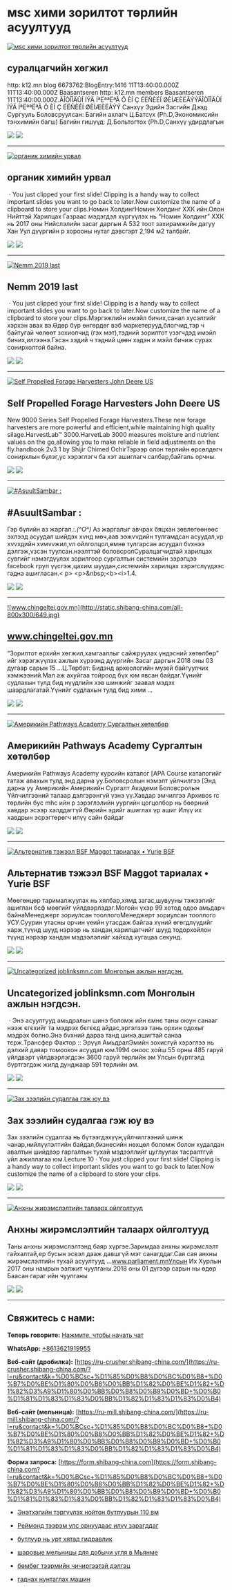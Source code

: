 # мsc хими зорилтот төрлийн асуултууд

<a href="https://swt.shibang-china.com/?l=ru&img&k=%D0%BCsc+%D1%85%D0%B8%D0%BC%D0%B8+%D0%B7%D0%BE%D1%80%D0%B8%D0%BB%D1%82%D0%BE%D1%82+%D1%82%D3%A9%D1%80%D0%BB%D0%B8%D0%B9%D0%BD+%D0%B0%D1%81%D1%83%D1%83%D0%BB%D1%82%D1%83%D1%83%D0%B4" target="_blank">![мsc хими зорилтот төрлийн асуултууд](http://static.shibang-china.com/all-800x300/708.jpg)</a>

## суралцагчийн хөгжил
http: k12.mn blog 6673762:BlogEntry:1416 11T13:40:00.000Z 11T13:40:00.000Z Baasantseren http: k12.mn members Baasantseren 11T13:40:00.000Z.&#196;&#206;&#210;&#206;&#206;&#196;&#219;&#205; &#205;&#221;&#196; &#205;&#170;&#203;&#170;&#170;&#203;&#170;&#195; &#213; &#200;&#205; &#199; &#201;&#203;&#209;&#200;&#201;&#205; &#216;&#200;&#205;&#198;&#200;&#203;&#195;&#221;&#221;&#196;&#206;&#210;&#206;&#206;&#196;&#219;&#205; &#205;&#221;&#196; &#205;&#170;&#203;&#170;&#170;&#203;&#170;&#195; &#213; &#200;&#205; &#199; &#201;&#203;&#209;&#200;&#201;&#205; &#216;&#200;&#205;&#198;&#200;&#203;&#195;&#221;&#221; Санхүү Эдийн Засгийн Дээд Сургууль Боловсруулсан: Багийн ахлагч Ц.Батсүх (Ph.D,Экономиксийн тэнхимийн багш) Багийн гишүүд: Д.Больтогтох (Ph.D,Санхүү удирдлагын


<a href="https://whatsapp.shibangsoft.com/WhatsApp.php" target="_blank" title="WhatsApp">![](http://static.shibang-china.com/icon/whatsapp.png)</a> <a href="https://swt.shibang-china.com/?l=ru&icon&k=%D0%BCsc+%D1%85%D0%B8%D0%BC%D0%B8+%D0%B7%D0%BE%D1%80%D0%B8%D0%BB%D1%82%D0%BE%D1%82+%D1%82%D3%A9%D1%80%D0%BB%D0%B8%D0%B9%D0%BD+%D0%B0%D1%81%D1%83%D1%83%D0%BB%D1%82%D1%83%D1%83%D0%B4" target="_blank">![](http://static.shibang-china.com/icon/chat-ru.png)</a>

---

<a href="https://swt.shibang-china.com/?l=ru&img&k=%D0%BCsc+%D1%85%D0%B8%D0%BC%D0%B8+%D0%B7%D0%BE%D1%80%D0%B8%D0%BB%D1%82%D0%BE%D1%82+%D1%82%D3%A9%D1%80%D0%BB%D0%B8%D0%B9%D0%BD+%D0%B0%D1%81%D1%83%D1%83%D0%BB%D1%82%D1%83%D1%83%D0%B4" target="_blank">![органик химийн урвал](http://static.shibang-china.com/all-800x300/631.jpg)</a>

## органик химийн урвал
&nbsp;&#0183;&#32;You just clipped your first slide! Clipping is a handy way to collect important slides you want to go back to later.Now customize the name of a clipboard to store your clips.Номин ХолдингНомин Холдинг ХХК ийн.Олон Нийттэй Харилцах Газраас мэдэгдэл хүргүүлэх нь “Номин Холдинг” ХХК нь 2017 оны Нийслэлийн засаг даргын А 532 тоот захирамжийн дагуу Хан Уул дүүргийн р хорооны нутаг дэвсгэрт 2,194 м2 талбайг.


<a href="https://whatsapp.shibangsoft.com/WhatsApp.php" target="_blank" title="WhatsApp">![](http://static.shibang-china.com/icon/whatsapp.png)</a> <a href="https://swt.shibang-china.com/?l=ru&icon&k=%D0%BCsc+%D1%85%D0%B8%D0%BC%D0%B8+%D0%B7%D0%BE%D1%80%D0%B8%D0%BB%D1%82%D0%BE%D1%82+%D1%82%D3%A9%D1%80%D0%BB%D0%B8%D0%B9%D0%BD+%D0%B0%D1%81%D1%83%D1%83%D0%BB%D1%82%D1%83%D1%83%D0%B4" target="_blank">![](http://static.shibang-china.com/icon/chat-ru.png)</a>

---

<a href="https://swt.shibang-china.com/?l=ru&img&k=%D0%BCsc+%D1%85%D0%B8%D0%BC%D0%B8+%D0%B7%D0%BE%D1%80%D0%B8%D0%BB%D1%82%D0%BE%D1%82+%D1%82%D3%A9%D1%80%D0%BB%D0%B8%D0%B9%D0%BD+%D0%B0%D1%81%D1%83%D1%83%D0%BB%D1%82%D1%83%D1%83%D0%B4" target="_blank">![Nemm 2019 last](http://static.shibang-china.com/all-800x300/772.jpg)</a>

## Nemm 2019 last
&nbsp;&#0183;&#32;You just clipped your first slide! Clipping is a handy way to collect important slides you want to go back to later.Now customize the name of a clipboard to store your clips.Мэргэжлийн имэйл бичих,санал хүсэлтийг хэрхэн авах вэ.Өдөр бүр өнгөрдөг вэб маркетерууд,блогчид,тэр ч байтугай чөлөөт зохиолчид (гэх мэт),тэдний зорилтот үзэгчдэд имэйл бичих,илгээнэ.Гэсэн хэдий ч тэдний цөөн хэдэн и мэйл бичиж сурах сонирхолтой байна.


<a href="https://whatsapp.shibangsoft.com/WhatsApp.php" target="_blank" title="WhatsApp">![](http://static.shibang-china.com/icon/whatsapp.png)</a> <a href="https://swt.shibang-china.com/?l=ru&icon&k=%D0%BCsc+%D1%85%D0%B8%D0%BC%D0%B8+%D0%B7%D0%BE%D1%80%D0%B8%D0%BB%D1%82%D0%BE%D1%82+%D1%82%D3%A9%D1%80%D0%BB%D0%B8%D0%B9%D0%BD+%D0%B0%D1%81%D1%83%D1%83%D0%BB%D1%82%D1%83%D1%83%D0%B4" target="_blank">![](http://static.shibang-china.com/icon/chat-ru.png)</a>

---

<a href="https://swt.shibang-china.com/?l=ru&img&k=%D0%BCsc+%D1%85%D0%B8%D0%BC%D0%B8+%D0%B7%D0%BE%D1%80%D0%B8%D0%BB%D1%82%D0%BE%D1%82+%D1%82%D3%A9%D1%80%D0%BB%D0%B8%D0%B9%D0%BD+%D0%B0%D1%81%D1%83%D1%83%D0%BB%D1%82%D1%83%D1%83%D0%B4" target="_blank">![Self Propelled Forage Harvesters John Deere US](http://static.shibang-china.com/all-800x300/151.jpg)</a>

## Self Propelled Forage Harvesters John Deere US
New 9000 Series Self Propelled Forage Harvesters.These new forage harvesters are more powerful and efficient,while maintaining high quality silage.HarvestLab™ 3000.HarvetLab 3000 measures moisture and nutrient values on the go,allowing you to make reliable in field adjustments on the fly.handbook 2v3 1 by Shijir Chimed OchirТэрээр олон төрлийн өрсөлдөгч сонирхлын бүлэг,ус хэрэглэгч ба хэт ашиглагч салбар,байгаль орчны.


<a href="https://whatsapp.shibangsoft.com/WhatsApp.php" target="_blank" title="WhatsApp">![](http://static.shibang-china.com/icon/whatsapp.png)</a> <a href="https://swt.shibang-china.com/?l=ru&icon&k=%D0%BCsc+%D1%85%D0%B8%D0%BC%D0%B8+%D0%B7%D0%BE%D1%80%D0%B8%D0%BB%D1%82%D0%BE%D1%82+%D1%82%D3%A9%D1%80%D0%BB%D0%B8%D0%B9%D0%BD+%D0%B0%D1%81%D1%83%D1%83%D0%BB%D1%82%D1%83%D1%83%D0%B4" target="_blank">![](http://static.shibang-china.com/icon/chat-ru.png)</a>

---

<a href="https://swt.shibang-china.com/?l=ru&img&k=%D0%BCsc+%D1%85%D0%B8%D0%BC%D0%B8+%D0%B7%D0%BE%D1%80%D0%B8%D0%BB%D1%82%D0%BE%D1%82+%D1%82%D3%A9%D1%80%D0%BB%D0%B8%D0%B9%D0%BD+%D0%B0%D1%81%D1%83%D1%83%D0%BB%D1%82%D1%83%D1%83%D0%B4" target="_blank">![#AsuultSambar :](http://static.shibang-china.com/all-800x300/1191.jpg)</a>

## #AsuultSambar :
Гэр бүлийн аз жаргал.:.*(^O^)* Аз жаргалыг авчрах бяцхан зөвлөгөөнөөс эхлээд асуудал шийдэх хvнд мөч,аав ээжvvдийн тулгамдсан асуудал,vр хvvхдийн хvмvvжил,vл ойлголцол,өмнө тулгарсан асуудал бvхнээ дэлгэж,vзсэн туулсан.нээлттэй боловсролСуралцагчидтай харилцах сувгийг нэмэгдүүлэх зорилгоор сургалтын системийн зэрэгцээ facebook груп үүсгэж,цахим шуудан,системийн харилцах хэрэгслүүдээс гадна ашигласан.&lt; p&gt; &lt;p&gt;&amp;nbsp;&lt;b&gt;&lt;i&gt;1.4.


<a href="https://whatsapp.shibangsoft.com/WhatsApp.php" target="_blank" title="WhatsApp">![](http://static.shibang-china.com/icon/whatsapp.png)</a> <a href="https://swt.shibang-china.com/?l=ru&icon&k=%D0%BCsc+%D1%85%D0%B8%D0%BC%D0%B8+%D0%B7%D0%BE%D1%80%D0%B8%D0%BB%D1%82%D0%BE%D1%82+%D1%82%D3%A9%D1%80%D0%BB%D0%B8%D0%B9%D0%BD+%D0%B0%D1%81%D1%83%D1%83%D0%BB%D1%82%D1%83%D1%83%D0%B4" target="_blank">![](http://static.shibang-china.com/icon/chat-ru.png)</a>

---

<a href="https://swt.shibang-china.com/?l=ru&img&k=%D0%BCsc+%D1%85%D0%B8%D0%BC%D0%B8+%D0%B7%D0%BE%D1%80%D0%B8%D0%BB%D1%82%D0%BE%D1%82+%D1%82%D3%A9%D1%80%D0%BB%D0%B8%D0%B9%D0%BD+%D0%B0%D1%81%D1%83%D1%83%D0%BB%D1%82%D1%83%D1%83%D0%B4" target="_blank">![www.chingeltei.gov.mn](http://static.shibang-china.com/all-800x300/649.jpg)</a>

## www.chingeltei.gov.mn
“Зорилтот өрхийн хөгжил,хамгааллыг сайжруулах үндэсний хөтөлбөр” ийг хэрэгжүүлэх ажлын хүрээнд дүүргийн Засаг даргын 2018 оны 03 дугаар сарын 15 …Ц.Төрбат: Бидэнд археологийн музей байгуулчих хэмжээний.Мал аж ахуйгаа тойроод бүх юм явсан байдаг.Үүнийг судлахын тулд бид нүүдлийн хэв шинжийг заавал мэдэх шаардлагатай.Үүнийг судлахын тулд бид хими …


<a href="https://whatsapp.shibangsoft.com/WhatsApp.php" target="_blank" title="WhatsApp">![](http://static.shibang-china.com/icon/whatsapp.png)</a> <a href="https://swt.shibang-china.com/?l=ru&icon&k=%D0%BCsc+%D1%85%D0%B8%D0%BC%D0%B8+%D0%B7%D0%BE%D1%80%D0%B8%D0%BB%D1%82%D0%BE%D1%82+%D1%82%D3%A9%D1%80%D0%BB%D0%B8%D0%B9%D0%BD+%D0%B0%D1%81%D1%83%D1%83%D0%BB%D1%82%D1%83%D1%83%D0%B4" target="_blank">![](http://static.shibang-china.com/icon/chat-ru.png)</a>

---

<a href="https://swt.shibang-china.com/?l=ru&img&k=%D0%BCsc+%D1%85%D0%B8%D0%BC%D0%B8+%D0%B7%D0%BE%D1%80%D0%B8%D0%BB%D1%82%D0%BE%D1%82+%D1%82%D3%A9%D1%80%D0%BB%D0%B8%D0%B9%D0%BD+%D0%B0%D1%81%D1%83%D1%83%D0%BB%D1%82%D1%83%D1%83%D0%B4" target="_blank">![Америкийн Pathways Academy Сургалтын хөтөлбөр](http://static.shibang-china.com/all-800x300/1025.jpg)</a>

## Америкийн Pathways Academy Сургалтын хөтөлбөр
Америкийн Pathways Academy курсийн каталог [APA Course каталогийг татаж авахын тулд энд дарна уу.Боловсролын нэмэлт үйлчилгээ [Энд дарна уу Америкийн Америкийн Сургалт Академи Боловсролын Үйлчилгээний талаар дэлгэрэнгүй үзнэ үү.Хавдар эмчилгээ Архивos rc төрлийн бус mhc ийн р зэрэглэлийн уургийн цогцолбор нь бөөрний хавдар эсээр халддаггүй.Өөрийн эдийг ашиглах үр ашиг Илүү их хавдрын эсрэгтөрөгч илүү сайн байдаг


<a href="https://whatsapp.shibangsoft.com/WhatsApp.php" target="_blank" title="WhatsApp">![](http://static.shibang-china.com/icon/whatsapp.png)</a> <a href="https://swt.shibang-china.com/?l=ru&icon&k=%D0%BCsc+%D1%85%D0%B8%D0%BC%D0%B8+%D0%B7%D0%BE%D1%80%D0%B8%D0%BB%D1%82%D0%BE%D1%82+%D1%82%D3%A9%D1%80%D0%BB%D0%B8%D0%B9%D0%BD+%D0%B0%D1%81%D1%83%D1%83%D0%BB%D1%82%D1%83%D1%83%D0%B4" target="_blank">![](http://static.shibang-china.com/icon/chat-ru.png)</a>

---

<a href="https://swt.shibang-china.com/?l=ru&img&k=%D0%BCsc+%D1%85%D0%B8%D0%BC%D0%B8+%D0%B7%D0%BE%D1%80%D0%B8%D0%BB%D1%82%D0%BE%D1%82+%D1%82%D3%A9%D1%80%D0%BB%D0%B8%D0%B9%D0%BD+%D0%B0%D1%81%D1%83%D1%83%D0%BB%D1%82%D1%83%D1%83%D0%B4" target="_blank">![Альтернатив тэжээл BSF Maggot тариалах • Yurie BSF](http://static.shibang-china.com/all-800x300/1007.jpg)</a>

## Альтернатив тэжээл BSF Maggot тариалах • Yurie BSF
Мөөгөнцөр тарималжуулах нь хялбар,хямд загас,шувууны тэжээлийг ашиглан бсф мөөгийг үйлдвэрлэдэг.Могойн үхэр 99 хотод одоо амьдарч байнаМенеджерт зориулсан тооллогоМенеджерт зориулсан тооллого УСУ.Суурин утасны орчин үеийн утасдаж байгаа хүний өгөгдлүүдийг харж,түүнд шууд нэрээр нь хандан,харилцагчийг шууд тодорхойлон түүнд нэрээр хандан мэдээлэлийг хайхад хугацаа секунд.


<a href="https://whatsapp.shibangsoft.com/WhatsApp.php" target="_blank" title="WhatsApp">![](http://static.shibang-china.com/icon/whatsapp.png)</a> <a href="https://swt.shibang-china.com/?l=ru&icon&k=%D0%BCsc+%D1%85%D0%B8%D0%BC%D0%B8+%D0%B7%D0%BE%D1%80%D0%B8%D0%BB%D1%82%D0%BE%D1%82+%D1%82%D3%A9%D1%80%D0%BB%D0%B8%D0%B9%D0%BD+%D0%B0%D1%81%D1%83%D1%83%D0%BB%D1%82%D1%83%D1%83%D0%B4" target="_blank">![](http://static.shibang-china.com/icon/chat-ru.png)</a>

---

<a href="https://swt.shibang-china.com/?l=ru&img&k=%D0%BCsc+%D1%85%D0%B8%D0%BC%D0%B8+%D0%B7%D0%BE%D1%80%D0%B8%D0%BB%D1%82%D0%BE%D1%82+%D1%82%D3%A9%D1%80%D0%BB%D0%B8%D0%B9%D0%BD+%D0%B0%D1%81%D1%83%D1%83%D0%BB%D1%82%D1%83%D1%83%D0%B4" target="_blank">![Uncategorized joblinksmn.com Монголын ажлын нэгдсэн.](http://static.shibang-china.com/all-800x300/894.jpg)</a>

## Uncategorized joblinksmn.com Монголын ажлын нэгдсэн.
&nbsp;&#0183;&#32;Энэ асуултууд амьдралын шинэ боломж ийн ємнє таны оюун санааг нээж єгєхийг та мэдрэх бєгєєд айдас,эргэлзээ тань орхин одохыг мэдрэх болно.Энэ бvхний дараа танд шинэ,ашигтай санаа тєрж.Трансфер Фактор :: Эрүүл АмьдралЭмийн зохисгүй хэрэглээ нь дэлхий даяар томоохон асуудал юм.1994 оноос хойш 55 орны 485 гаруй үйлдвэрт үйлдвэрлэгдсэн 3600 гаруй төрлийн эм Улсын бүртгэлд бүртгэгдэж жилд дунджаар 591 төрлийн эм.


<a href="https://whatsapp.shibangsoft.com/WhatsApp.php" target="_blank" title="WhatsApp">![](http://static.shibang-china.com/icon/whatsapp.png)</a> <a href="https://swt.shibang-china.com/?l=ru&icon&k=%D0%BCsc+%D1%85%D0%B8%D0%BC%D0%B8+%D0%B7%D0%BE%D1%80%D0%B8%D0%BB%D1%82%D0%BE%D1%82+%D1%82%D3%A9%D1%80%D0%BB%D0%B8%D0%B9%D0%BD+%D0%B0%D1%81%D1%83%D1%83%D0%BB%D1%82%D1%83%D1%83%D0%B4" target="_blank">![](http://static.shibang-china.com/icon/chat-ru.png)</a>

---

<a href="https://swt.shibang-china.com/?l=ru&img&k=%D0%BCsc+%D1%85%D0%B8%D0%BC%D0%B8+%D0%B7%D0%BE%D1%80%D0%B8%D0%BB%D1%82%D0%BE%D1%82+%D1%82%D3%A9%D1%80%D0%BB%D0%B8%D0%B9%D0%BD+%D0%B0%D1%81%D1%83%D1%83%D0%BB%D1%82%D1%83%D1%83%D0%B4" target="_blank">![Зах зээлийн судалгаа гэж юу вэ](http://static.shibang-china.com/all-800x300/176.jpg)</a>

## Зах зээлийн судалгаа гэж юу вэ
Зах зээлийн судалгаа нь бүтээгдэхүүн,үйлчилгээний шинж чанар,нийлүүлэлтийн байдал,бизнесийн нөхцөл боломж болон худалдан авалтын шийдвэр гаргалтын тухай мэдээллийг цуглуулах тасралтгүй үйл ажиллагаа юм.Lecture 10&nbsp;&#0183;&#32;You just clipped your first slide! Clipping is a handy way to collect important slides you want to go back to later.Now customize the name of a clipboard to store your clips.


<a href="https://whatsapp.shibangsoft.com/WhatsApp.php" target="_blank" title="WhatsApp">![](http://static.shibang-china.com/icon/whatsapp.png)</a> <a href="https://swt.shibang-china.com/?l=ru&icon&k=%D0%BCsc+%D1%85%D0%B8%D0%BC%D0%B8+%D0%B7%D0%BE%D1%80%D0%B8%D0%BB%D1%82%D0%BE%D1%82+%D1%82%D3%A9%D1%80%D0%BB%D0%B8%D0%B9%D0%BD+%D0%B0%D1%81%D1%83%D1%83%D0%BB%D1%82%D1%83%D1%83%D0%B4" target="_blank">![](http://static.shibang-china.com/icon/chat-ru.png)</a>

---

<a href="https://swt.shibang-china.com/?l=ru&img&k=%D0%BCsc+%D1%85%D0%B8%D0%BC%D0%B8+%D0%B7%D0%BE%D1%80%D0%B8%D0%BB%D1%82%D0%BE%D1%82+%D1%82%D3%A9%D1%80%D0%BB%D0%B8%D0%B9%D0%BD+%D0%B0%D1%81%D1%83%D1%83%D0%BB%D1%82%D1%83%D1%83%D0%B4" target="_blank">![Анхны жирэмслэлтийн талаарх ойлголтууд](http://static.shibang-china.com/all-800x300/32.jpg)</a>

## Анхны жирэмслэлтийн талаарх ойлголтууд
Таны анхны жирэмслэлтэнд баяр хүргэе.Заримдаа анхны жирэмслэлт гайхалтай,ер бусын эсвэл дааж давшгүй мэт санагддаг.Сая сая анхны жирэмслэлтийн тухай асуултууд …www.parliament.mnУлсын Их Хурлын 2017 оны намрын ээлжит чуулганы.2018 оны 01 дүгээр сарын ны өдөр Баасан гараг ийн чуулганы


<a href="https://whatsapp.shibangsoft.com/WhatsApp.php" target="_blank" title="WhatsApp">![](http://static.shibang-china.com/icon/whatsapp.png)</a> <a href="https://swt.shibang-china.com/?l=ru&icon&k=%D0%BCsc+%D1%85%D0%B8%D0%BC%D0%B8+%D0%B7%D0%BE%D1%80%D0%B8%D0%BB%D1%82%D0%BE%D1%82+%D1%82%D3%A9%D1%80%D0%BB%D0%B8%D0%B9%D0%BD+%D0%B0%D1%81%D1%83%D1%83%D0%BB%D1%82%D1%83%D1%83%D0%B4" target="_blank">![](http://static.shibang-china.com/icon/chat-ru.png)</a>

---
## Свяжитесь с нами:

**Теперь говорите:** [Нажмите, чтобы начать чат](https://swt.shibang-china.com?l=ru&contact&k=%D0%BCsc+%D1%85%D0%B8%D0%BC%D0%B8+%D0%B7%D0%BE%D1%80%D0%B8%D0%BB%D1%82%D0%BE%D1%82+%D1%82%D3%A9%D1%80%D0%BB%D0%B8%D0%B9%D0%BD+%D0%B0%D1%81%D1%83%D1%83%D0%BB%D1%82%D1%83%D1%83%D0%B4)

**WhatsApp:**  [+8613621919955](https://whatsapp.shibangsoft.com/WhatsApp.php)

**Веб-сайт (дробилка):** [https://ru-crusher.shibang-china.com/](https://ru-crusher.shibang-china.com/?l=ru&contact&k=%D0%BCsc+%D1%85%D0%B8%D0%BC%D0%B8+%D0%B7%D0%BE%D1%80%D0%B8%D0%BB%D1%82%D0%BE%D1%82+%D1%82%D3%A9%D1%80%D0%BB%D0%B8%D0%B9%D0%BD+%D0%B0%D1%81%D1%83%D1%83%D0%BB%D1%82%D1%83%D1%83%D0%B4)

**Веб-сайт (мельница):** [https://ru-mill.shibang-china.com/](https://ru-mill.shibang-china.com/?l=ru&contact&k=%D0%BCsc+%D1%85%D0%B8%D0%BC%D0%B8+%D0%B7%D0%BE%D1%80%D0%B8%D0%BB%D1%82%D0%BE%D1%82+%D1%82%D3%A9%D1%80%D0%BB%D0%B8%D0%B9%D0%BD+%D0%B0%D1%81%D1%83%D1%83%D0%BB%D1%82%D1%83%D1%83%D0%B4)

**Форма запроса:** [https://form.shibang-china.com](https://form.shibang-china.com?l=ru&contact&k=%D0%BCsc+%D1%85%D0%B8%D0%BC%D0%B8+%D0%B7%D0%BE%D1%80%D0%B8%D0%BB%D1%82%D0%BE%D1%82+%D1%82%D3%A9%D1%80%D0%BB%D0%B8%D0%B9%D0%BD+%D0%B0%D1%81%D1%83%D1%83%D0%BB%D1%82%D1%83%D1%83%D0%B4)

* [Энэтхэгийн тэргүүлэх нойтон бутлуурын 110 вм](../126/%D0%AD%D0%BD%D1%8D%D1%82%D1%85%D1%8D%D0%B3%D0%B8%D0%B9%D0%BD%20%D1%82%D1%8D%D1%80%D0%B3%D2%AF%D2%AF%D0%BB%D1%8D%D1%85%20%D0%BD%D0%BE%D0%B9%D1%82%D0%BE%D0%BD%20%D0%B1%D1%83%D1%82%D0%BB%D1%83%D1%83%D1%80%D1%8B%D0%BD%20110%20%D0%B2%D0%BC.md)

* [Реймонд тээрэм улс орнуудаас илүү зарагддаг](../128/%D0%A0%D0%B5%D0%B9%D0%BC%D0%BE%D0%BD%D0%B4%20%D1%82%D1%8D%D1%8D%D1%80%D1%8D%D0%BC%20%D1%83%D0%BB%D1%81%20%D0%BE%D1%80%D0%BD%D1%83%D1%83%D0%B4%D0%B0%D0%B0%D1%81%20%D0%B8%D0%BB%D2%AF%D2%AF%20%D0%B7%D0%B0%D1%80%D0%B0%D0%B3%D0%B4%D0%B4%D0%B0%D0%B3.md)

* [бутлуур нь урт хятад гидравлик](../128/%D0%B1%D1%83%D1%82%D0%BB%D1%83%D1%83%D1%80%20%D0%BD%D1%8C%20%D1%83%D1%80%D1%82%20%D1%85%D1%8F%D1%82%D0%B0%D0%B4%20%D0%B3%D0%B8%D0%B4%D1%80%D0%B0%D0%B2%D0%BB%D0%B8%D0%BA.md)

* [шаровые мельницы для добычи угля в Мьянме](../126/%D1%88%D0%B0%D1%80%D0%BE%D0%B2%D1%8B%D0%B5%20%D0%BC%D0%B5%D0%BB%D1%8C%D0%BD%D0%B8%D1%86%D1%8B%20%D0%B4%D0%BB%D1%8F%20%D0%B4%D0%BE%D0%B1%D1%8B%D1%87%D0%B8%20%D1%83%D0%B3%D0%BB%D1%8F%20%D0%B2%20%D0%9C%D1%8C%D1%8F%D0%BD%D0%BC%D0%B5.md)

* [бөмбөг тээрмийн чичиргээтэй дэлгэц](../130/%D0%B1%D3%A9%D0%BC%D0%B1%D3%A9%D0%B3%20%D1%82%D1%8D%D1%8D%D1%80%D0%BC%D0%B8%D0%B9%D0%BD%20%D1%87%D0%B8%D1%87%D0%B8%D1%80%D0%B3%D1%8D%D1%8D%D1%82%D1%8D%D0%B9%20%D0%B4%D1%8D%D0%BB%D0%B3%D1%8D%D1%86.md)

* [гаднах нунтаглах машин](../127/%D0%B3%D0%B0%D0%B4%D0%BD%D0%B0%D1%85%20%D0%BD%D1%83%D0%BD%D1%82%D0%B0%D0%B3%D0%BB%D0%B0%D1%85%20%D0%BC%D0%B0%D1%88%D0%B8%D0%BD.md)
